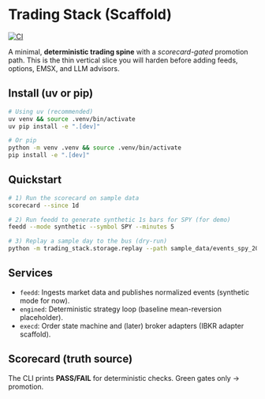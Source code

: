 # Trading Stack (Scaffold)

[![CI](https://github.com/RobericaLLC/trading-stack/actions/workflows/ci.yml/badge.svg)](https://github.com/RobericaLLC/trading-stack/actions/workflows/ci.yml)

A minimal, **deterministic trading spine** with a *scorecard-gated* promotion path.
This is the thin vertical slice you will harden before adding feeds, options, EMSX, and LLM advisors.

## Install (uv or pip)
```bash
# Using uv (recommended)
uv venv && source .venv/bin/activate
uv pip install -e ".[dev]"

# Or pip
python -m venv .venv && source .venv/bin/activate
pip install -e ".[dev]"
```

## Quickstart
```bash
# 1) Run the scorecard on sample data
scorecard --since 1d

# 2) Run feedd to generate synthetic 1s bars for SPY (for demo)
feedd --mode synthetic --symbol SPY --minutes 5

# 3) Replay a sample day to the bus (dry-run)
python -m trading_stack.storage.replay --path sample_data/events_spy_2024-09-10.parquet
```

## Services
- `feedd`: Ingests market data and publishes normalized events (synthetic mode for now).
- `engined`: Deterministic strategy loop (baseline mean-reversion placeholder).
- `execd`: Order state machine and (later) broker adapters (IBKR adapter scaffold).

## Scorecard (truth source)
The CLI prints **PASS/FAIL** for deterministic checks. Green gates only → promotion.
